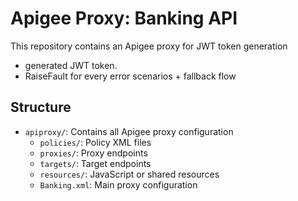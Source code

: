 
# Apigee Proxy: Banking API

This repository contains an Apigee proxy for 
JWT token generation 
   - generated JWT token.
   - RaiseFault for every error scenarios + fallback flow  

## Structure

- `apiproxy/`: Contains all Apigee proxy configuration
  - `policies/`: Policy XML files
  - `proxies/`: Proxy endpoints
  - `targets/`: Target endpoints
  - `resources/`: JavaScript or shared resources
  - `Banking.xml`: Main proxy configuration

